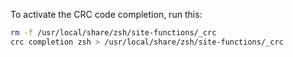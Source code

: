 To activate the CRC code completion, run this:
```zsh
rm -f /usr/local/share/zsh/site-functions/_crc
crc completion zsh > /usr/local/share/zsh/site-functions/_crc
```
